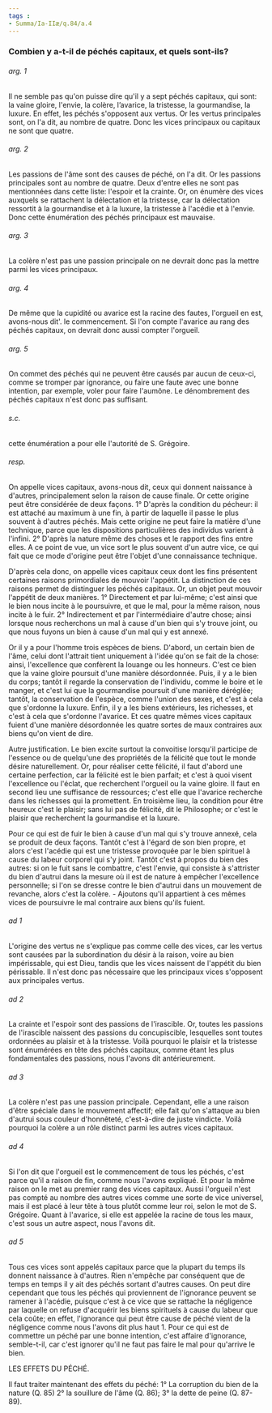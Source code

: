 ```yaml
---
tags : 
- Summa/Ia-IIæ/q.84/a.4
---
```


### Combien y a-t-il de péchés capitaux, et quels sont-ils?

###### arg. 1
Il ne semble pas qu'on puisse dire qu'il y a sept péchés capitaux, qui sont: la vaine gloire, l'envie, la colère, l’avarice, la tristesse, la gourmandise, la luxure. En effet, les péchés s'opposent aux vertus. Or les vertus principales sont, on l'a dit, au nombre de quatre. Donc les vices principaux ou capitaux ne sont que quatre. 

###### arg. 2
Les passions de l'âme sont des causes de péché, on l'a dit. Or les passions principales sont au nombre de quatre. Deux d'entre elles ne sont pas mentionnées dans cette liste: l'espoir et la crainte. Or, on énumère des vices auxquels se rattachent la délectation et la tristesse, car la délectation ressortit à la gourmandise et à la luxure, la tristesse à l'acédie et à l'envie. Donc cette énumération des péchés principaux est mauvaise. 

###### arg. 3
La colère n'est pas une passion principale on ne devrait donc pas la mettre parmi les vices principaux. 

###### arg. 4
De même que la cupidité ou avarice est la racine des fautes, l'orgueil en est, avons-nous dit'. le commencement. Si l'on compte l'avarice au rang des péchés capitaux, on devrait donc aussi compter l'orgueil. 

###### arg. 5
On commet des péchés qui ne peuvent être causés par aucun de ceux-ci, comme se tromper par ignorance, ou faire une faute avec une bonne intention, par exemple, voler pour faire l'aumône. Le dénombrement des péchés capitaux n'est donc pas suffisant. 

###### s.c.
cette énumération a pour elle l'autorité de S. Grégoire. 

###### resp.
On appelle vices capitaux, avons-nous dit, ceux qui donnent naissance à d'autres, principalement selon la raison de cause finale. Or cette origine peut être considérée de deux façons. 1° D'après la condition du pécheur: il est attaché au maximum à une fin, à partir de laquelle il passe le plus souvent à d'autres péchés. Mais cette origine ne peut faire la matière d'une technique, parce que les dispositions particulières des individus varient à l'infini. 2° D'après la nature même des choses et le rapport des fins entre elles. A ce point de vue, un vice sort le plus souvent d'un autre vice, ce qui fait que ce mode d'origine peut être l'objet d'une connaissance technique. 

D'après cela donc, on appelle vices capitaux ceux dont les fins présentent certaines raisons primordiales de mouvoir l'appétit. La distinction de ces raisons permet de distinguer les péchés capitaux. Or, un objet peut mouvoir l'appétit de deux manières. 1° Directement et par lui-même; c'est ainsi que le bien nous incite à le poursuivre, et que le mal, pour la même raison, nous incite à le fuir. 2° Indirectement et par l'intermédiaire d'autre chose; ainsi lorsque nous recherchons un mal à cause d'un bien qui s'y trouve joint, ou que nous fuyons un bien à cause d'un mal qui y est annexé. 

Or il y a pour l'homme trois espèces de biens. D'abord, un certain bien de l'âme, celui dont l'attrait tient uniquement à l'idée qu'on se fait de la chose: ainsi, l'excellence que confèrent la louange ou les honneurs. C'est ce bien que la vaine gloire poursuit d'une manière désordonnée. Puis, il y a le bien du corps; tantôt il regarde la conservation de l'individu, comme le boire et le manger, et c'est lui que la gourmandise poursuit d'une manière déréglée; tantôt, la conservation de l'espèce, comme l'union des sexes, et c'est à cela que s'ordonne la luxure. Enfin, il y a les biens extérieurs, les richesses, et c'est à cela que s'ordonne l'avarice. Et ces quatre mêmes vices capitaux fuient d'une manière désordonnée les quatre sortes de maux contraires aux biens qu'on vient de dire. 

Autre justification. Le bien excite surtout la convoitise lorsqu'il participe de l'essence ou de quelqu'une des propriétés de la félicité que tout le monde désire naturellement. Or, pour réaliser cette félicité, il faut d'abord une certaine perfection, car la félicité est le bien parfait; et c'est à quoi visent l'excellence ou l'éclat, que recherchent l'orgueil ou la vaine gloire. Il faut en second lieu une suffisance de ressources; c'est elle que l'avarice recherche dans les richesses qui la promettent. En troisième lieu, la condition pour être heureux c'est le plaisir; sans lui pas de félicité, dit le Philosophe; or c'est le plaisir que recherchent la gourmandise et la luxure. 

Pour ce qui est de fuir le bien à cause d'un mal qui s'y trouve annexé, cela se produit de deux façons. Tantôt c'est à l'égard de son bien propre, et alors c'est l'acédie qui est une tristesse provoquée par le bien spirituel à cause du labeur corporel qui s'y joint. Tantôt c'est à propos du bien des autres: si on le fuit sans le combattre, c'est l'envie, qui consiste à s'attrister du bien d'autrui dans la mesure où il est de nature à empêcher l'excellence personnelle; si l'on se dresse contre le bien d'autrui dans un mouvement de revanche, alors c'est la colère. - Ajoutons qu'il appartient à ces mêmes vices de poursuivre le mal contraire aux biens qu'ils fuient. 

###### ad 1
L'origine des vertus ne s'explique pas comme celle des vices, car les vertus sont causées par la subordination du désir à la raison, voire au bien impérissable, qui est Dieu, tandis que les vices naissent de l'appétit du bien périssable. Il n'est donc pas nécessaire que les principaux vices s'opposent aux principales vertus. 

###### ad 2
La crainte et l'espoir sont des passions de l'irascible. Or, toutes les passions de l'irascible naissent des passions du concupiscible, lesquelles sont toutes ordonnées au plaisir et à la tristesse. Voilà pourquoi le plaisir et la tristesse sont énumérées en tête des péchés capitaux, comme étant les plus fondamentales des passions, nous l'avons dit antérieurement. 

###### ad 3
La colère n'est pas une passion principale. Cependant, elle a une raison d'être spéciale dans le mouvement affectif; elle fait qu'on s'attaque au bien d'autrui sous couleur d'honnêteté, c'est-à-dire de juste vindicte. Voilà pourquoi la colère a un rôle distinct parmi les autres vices capitaux. 

###### ad 4
Si l'on dit que l'orgueil est le commencement de tous les péchés, c'est parce qu'il a raison de fin, comme nous l'avons expliqué. Et pour la même raison on le met au premier rang des vices capitaux. Aussi l'orgueil n'est pas compté au nombre des autres vices comme une sorte de vice universel, mais il est placé à leur tête à tous plutôt comme leur roi, selon le mot de S. Grégoire. Quant à l'avarice, si elle est appelée la racine de tous les maux, c'est sous un autre aspect, nous l'avons dit. 

###### ad 5
Tous ces vices sont appelés capitaux parce que la plupart du temps ils donnent naissance à d'autres. Rien n'empêche par conséquent que de temps en temps il y ait des péchés sortant d'autres causes. On peut dire cependant que tous les péchés qui proviennent de l'ignorance peuvent se ramener à l'acédie, puisque c'est à ce vice que se rattache la négligence par laquelle on refuse d'acquérir les biens spirituels à cause du labeur que cela coûte; en effet, l'ignorance qui peut être cause de péché vient de la négligence comme nous l'avons dit plus haut 1. Pour ce qui est de commettre un péché par une bonne intention, c'est affaire d'ignorance, semble-t-il, car c'est ignorer qu'il ne faut pas faire le mal pour qu'arrive le bien. 

LES EFFETS DU PÉCHÉ. 

Il faut traiter maintenant des effets du péché: 1° La corruption du bien de la nature (Q. 85) 2° la souillure de l'âme (Q. 86); 3° la dette de peine (Q. 87-89). 

